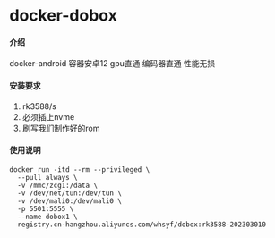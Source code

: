 # docker-dobox

#### 介绍
docker-android 
容器安卓12 gpu直通 编码器直通 性能无损

#### 安装要求

1.  rk3588/s
2.  必须插上nvme
3.  刷写我们制作好的rom

#### 使用说明


```
docker run -itd --rm --privileged \
  --pull always \
  -v /mmc/zcg1:/data \
  -v /dev/net/tun:/dev/tun \
  -v /dev/mali0:/dev/mali0 \
  -p 5501:5555 \
  --name dobox1 \
  registry.cn-hangzhou.aliyuncs.com/whsyf/dobox:rk3588-202303010
```


